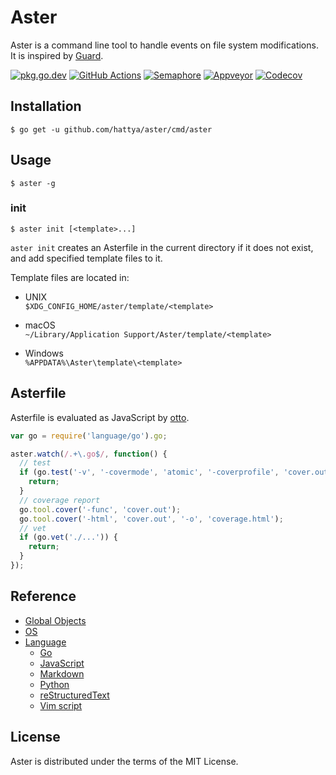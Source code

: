 # Aster

Aster is a command line tool to handle events on file system modifications. It
is inspired by [Guard](https://guardgem.org/).

[![pkg.go.dev](https://pkg.go.dev/badge/github.com/hattya/aster.svg)](https://pkg.go.dev/github.com/hattya/aster)
[![GitHub Actions](https://github.com/hattya/aster/workflows/CI/badge.svg)](https://github.com/hattya/aster/actions?query=workflow:CI)
[![Semaphore](https://semaphoreci.com/api/v1/hattya/aster/branches/master/badge.svg)](https://semaphoreci.com/hattya/aster)
[![Appveyor](https://ci.appveyor.com/api/projects/status/qc3luxk7q7jmx2ut/branch/master?svg=true)](https://ci.appveyor.com/project/hattya/aster)
[![Codecov](https://codecov.io/gh/hattya/aster/branch/master/graph/badge.svg)](https://codecov.io/gh/hattya/aster)


## Installation

```console
$ go get -u github.com/hattya/aster/cmd/aster
```


## Usage

```console
$ aster -g
```


### init

```console
$ aster init [<template>...]
```

``aster init`` creates an Asterfile in the current directory if it does not
exist, and add specified template files to it.

Template files are located in:

- UNIX  
  `$XDG_CONFIG_HOME/aster/template/<template>`

- macOS  
  `~/Library/Application Support/Aster/template/<template>`

- Windows  
  `%APPDATA%\Aster\template\<template>`


## Asterfile

Asterfile is evaluated as JavaScript by [otto](https://github.com/robertkrimen/otto).

```javascript
var go = require('language/go').go;

aster.watch(/.+\.go$/, function() {
  // test
  if (go.test('-v', '-covermode', 'atomic', '-coverprofile', 'cover.out', './...')) {
    return;
  }
  // coverage report
  go.tool.cover('-func', 'cover.out');
  go.tool.cover('-html', 'cover.out', '-o', 'coverage.html');
  // vet
  if (go.vet('./...')) {
    return;
  }
});
```


## Reference

- [Global Objects](doc/global-objects.rst)
- [OS](doc/os.rst)
- [Language](doc/language.rst)
  - [Go](doc/language.go.rst)
  - [JavaScript](doc/language.javascript.rst)
  - [Markdown](doc/language.markdown.rst)
  - [Python](doc/language.python.rst)
  - [reStructuredText](doc/language.restructuredtext.rst)
  - [Vim script](doc/language.vimscript.rst)


## License

Aster is distributed under the terms of the MIT License.
